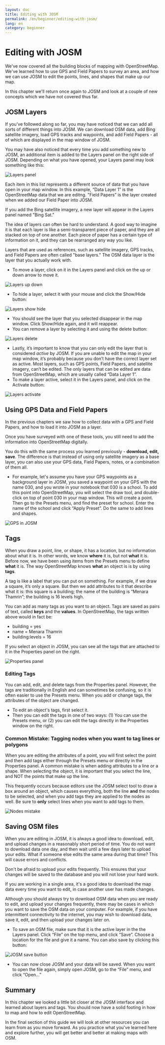 ```yaml
---
layout: doc
title: Editing with JOSM
permalink: /en/beginner/editing-with-josm/
lang: en
category: beginner
---
```


Editing with JOSM
=================
We've now covered all the building blocks of mapping with OpenStreetMap.
We've learned how to use GPS and Field Papers to survey an area, and how 
we can use JOSM to edit the points, lines, and shapes that make up our map.

In this chapter we'll return once again to JOSM and look at a couple of new
concepts which we have not covered thus far.

JOSM Layers
-----------
If you've followed along so far, you may have noticed that we can add all sorts
of different things into JOSM. We can download OSM data, add Bing satellite imagery,
load GPS tracks and waypoints, and add Field Papers - all of which are displayed
in the map window of JOSM.

You may have also noticed that every time you add something new to JOSM, an additional
item is added to the Layers panel on the right side of JOSM. Depending on what you have
opened, your Layers panel may look something like this:

![Layers panel][]

Each item in this list represents a different source of data that
you have open in your map window. In this example, “Data Layer
1” is the OpenStreetMap data that we are editng. "Field Papers” is
the layer created when we added our Field Paper into JOSM.

If you add the Bing satellite imagery, a new layer will appear in the Layers panel named "Bing Sat."

The idea of layers can often be hard to understand. A good way to imagine it is that each
layer is like a semi-transparent piece of paper, and they are all stacked on top of one
another. Each piece of paper has a certain type of information on it, and they can be rearranged
any way you like.

Layers that are used as references, such as satellite imagery, GPS tracks, and Field Papers
are often called "base layers." The OSM data layer is the layer that you actually work with.

-   To move a layer, click on it in the Layers panel and click on the up
    or down arrow to move it.

![Layers up down][]

-  To hide a layer, select it with your mouse and
    click the Show/Hide button:

![Layers show hide][]

-  You should see the layer that you selected disappear in the map
    window. Click Show/Hide again, and it will reappear.
-  You can remove a layer by selecting it and using the delete
    button:

![Layers delete][]

-  Lastly, it’s important to know that you can only edit the layer that
    is considered *active* by JOSM. If you are unable to edit the map in
    your map window, it’s probably because you don’t have the correct
    layer set as active. Most layers, such as GPS points, Field
    Papers, and satellite imagery, can’t be edited. The only layers that
    can be edited are data from OpenStreetMap, which are usually called
    “Data Layer 1”.
-  To make a layer active, select it in the Layers panel, and click on
    the Activate button:

![Layers activate][]


Using GPS Data and Field Papers
-------------------------------
In the previous chapters we saw how to collect data with a GPS
and Field Papers, and how to load it into JOSM as a layer.

Once you have surveyed with one of these tools, you still need
to add the information into OpenStreetMap digitally.

You do this with the same process you learned previously - **download,
edit, save**. The difference is that instead of using only satellite
imagery as a base layer, you can also use your GPS data, Field Papers,
notes, or a combination of them all.

-   For example, let's assume you have your GPS waypoints as a background
    layer in JOSM, you saved a waypoint on your GPS with the name 030, and
    you wrote in your notebook that 030 is a school. To add this point
    into OpenStreetMap, you will select the draw tool, and
    double-click on top of point 030 in your map window. This will
    create a point. Then go to the Presets menu, and find the preset for
    school. Enter the name of the school and click “Apply Preset”. Do
    the same to add lines and shapes.

![GPS in JOSM][]

Tags
----
When you draw a point, line, or shape, it has a location, but no
information about what it is. In other words, we know **where** it
is, but not **what** it is. Before now, we have been using items
from the Presets menu to define **what** it is. The way
OpenStreetMap knows **what** an object is is by using **tags**.

A tag is like a label that you can put on something. For example, if
we draw a square, it’s only a square. But then we add attributes to
it that describe what it is: this square is a building; the name of
the building is “Menara Thamrin”; the building is 16 levels high.

You can add as many tags as you want to an object. Tags are saved as
pairs of text, called **keys** and the **values**. In
OpenStreetMap, the tags written above would in fact be:

-   building = yes
-   name = Menara Thamrin
-   building:levels = 16

If you select an object in JOSM, you can see all the tags that are
attached to it in the Properties panel on the right.

![Properties panel][]

### Editing Tags
You can add, edit, and delete tags from the Properties panel. However, the tags
are traditionally in English and can sometimes be confusing, so it
is often easier to use the Presets menu. When you add or change tags, the attributes
of the object are changed.

-   To edit an object's tags, first select it.
-   Then you can edit the tags in one of two ways: (1) You can use the
    Presets menu, or (2) you can
    edit the tags directly in the Properties window on the right. 

### Common Mistake: Tagging nodes when you want to tag lines or polygons
When you are editing the attributes of a point, you will first select
the point and then add tags either through the Presets menu or directly
in the Properties panel. A common mistake is when adding attributes to a
line or a shape. When selecting the object, it is important that you
select the line, and NOT the points that make up the line.

This frequently occurs because editors use the JOSM select tool to draw a
box around an object, which causes everything, both the line **and** the nodes
to be selected, and when you add tags they are applied to the nodes
as well. Be sure to **only** select lines when you want to add tags
to them.

![Nodes mistake][]

Saving OSM files
----------------
When you are editing in JOSM, it is always a good idea to download, edit, and
upload changes in a reasonably short period of time. You do not want to download
data one day, and then wait until a few days later to upload your edits. What if
someone else edits the same area during that time? This will cause errors and conflicts.

Don't be afraid to upload your edits frequently. This ensures that your changes will
be saved to the database and you will not lose your hard work.

If you are working in a single area, it's a good idea to download the map data
every time you want to edit, in case another user has made changes.

Although you should always try to download OSM data when you are ready to edit,
and upload your changes frequently, there may be cases in which you want to save
the OSM data on your computer. For example, if you have intermittent connectivity
to the internet, you may wish to download data, save it, edit, and then upload your
changes later on.

-  To save an OSM file, make sure that it is the active layer in the
    the Layers panel. Click “File” on the top menu, and click “Save”.
    Choose a location for the file and give it a name. You can also save
    by clicking this button:

![JOSM save button][]

-  You can now close JOSM and your data will be saved. When you want to
    open the file again, simply open JOSM, go to the “File” menu, and
    click “Open...”

Summary
-------
In this chapter we looked a little bit closer at the JOSM interface and learned
about layers and tags. You should now have a solid footing in how to map and how
to edit OpenStreetMap.

In the final section of this guide we will look at other resources you can learn from
as you move forward. As you practice what you've learned here and explore further,
you will get better and better at making maps with OSM.


[Layers panel]: {{sitebaseurl}}/images/beginner/ch6-editing-with-josm/en_beg_ch6_image00.png
[Layers up down]: {{sitebaseurl}}/images/beginner/ch6-editing-with-josm/josm-layers-panel-up-down.png
[Layers show hide]: {{sitebaseurl}}/images/beginner/ch6-editing-with-josm/josm-layers-panel-show-hide.png
[Layers delete]: {{sitebaseurl}}/images/beginner/ch6-editing-with-josm/josm-layers-panel-delete.png
[Layers activate]: {{sitebaseurl}}/images/beginner/ch6-editing-with-josm/josm-layers-panel-activate.png
[GPS in JOSM]: {{sitebaseurl}}/images/beginner/ch6-editing-with-josm/josm-gps-layer.png
[Properties panel]: {{sitebaseurl}}/images/beginner/ch6-editing-with-josm/josm-properties-panel.png
[Nodes mistake]: {{sitebaseurl}}/images/beginner/ch6-editing-with-josm/josm-nodes-selected-mistake.png
[JOSM save button]: {{sitebaseurl}}/images/beginner/ch6-editing-with-josm/josm-save-button.png


